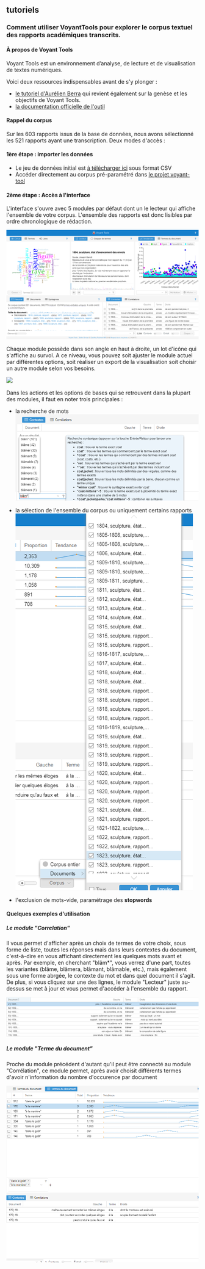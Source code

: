 ## tutoriels
### Comment utiliser VoyantTools pour explorer le corpus textuel des rapports académiques transcrits.

#### À propos de Voyant Tools
Voyant Tools est un environnement d’analyse, de lecture et de visualisation de textes numériques.

Voici deux ressources indispensables avant de s'y plonger :
* [le tutoriel d'Aurélien Berra](https://github.com/aurelberra/voyant_tools/blob/master/tutorial/voyant_tools_intro_fr.md) qui revient également sur la genèse et les objectifs de Voyant Tools.
* [la documentation officielle de l'outil](http://voyant.tools.huma-num.fr/docs/#!/guide/start)

#### Rappel du corpus

Sur les 603 rapports issus de la base de données, nous avons sélectionné les 521 rapports ayant une transcription.
Deux modes d'accès :

#### 1ère étape : importer les données

* Le jeu de données initial est [à télécharger ici](./datasets/datasets.md) sous format CSV
* Accéder directement au corpus pré-paramétré dans [le projet voyant-tool](http://voyant.tools.huma-num.fr/?corpus=9f0929de55123b653c9475a6be733db4)

#### 2ème étape : Accès à l'interface

L'interface s'ouvre avec 5 modules par défaut dont un le lecteur qui affiche l'ensemble de votre corpus. L'ensemble des rapports est donc lisibles par ordre chronologique de rédaction.

![](../images/voyanttools_02.png)

Chaque module possède dans son angle en haut à droite, un lot d'icône qui s'affiche au survol. A ce niveau, vous pouvez soit ajuster le module actuel par différentes options, soit réaliser un export de la visualisation soit choisir un autre module selon vos besoins.

![](../images/voyanttools_etape1.gif)

Dans les actions et les options de bases qui se retrouvent dans la plupart des modules, il faut en noter trois principales :

* la recherche de mots
![](../images/voyanttools_4.png)

* la sélection de l'ensemble du corpus ou uniquement certains rapports
![](../images/VoyantTools_7.png)

* l'exclusion de mots-vide, paramétrage des **stopwords**


#### Quelques exemples d'utilisation

##### Le module "Correlation"

Il vous permet d'afficher après un choix de termes de votre choix, sous forme de liste, toutes les réponses mais dans leurs contextes du document, c'est-à-dire en vous affichant directement les quelques mots avant et après. 
Par exemple, en cherchant "blâm*", vous verrez d'une part, toutes les variantes (blâme, blâmera, blâmant, blâmable, etc.), mais également sous une forme abrgée, le contexte du mot et dans quel document il s'agit. De plus, si vous cliquez sur une des lignes, le module "Lecteur" juste au-dessus se met à jour et vous permet d'accéder à l'ensemble du rapport.

 ![](../images//voyanttools_5.png)

##### Le module "Terme du document"

Proche du module précédent d'autant qu'il peut être connecté au module "Corrélation", ce module permet, après avoir choisit différents termes d'avoir n'information du nombre d'occurence par document

 ![](../images/VoyantTools_6.png)
